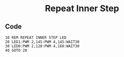 <h1 align="center">Repeat Inner Step</h1>

## Code

```
10 REM REPEAT INNER STEP LED
20 LED1:PWM 2,145:PWM 4,145:WAIT30
30 LED0:PWM 2,120:PWM 4,160:WAIT30
40 GOTO 20
```
